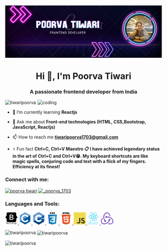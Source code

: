 ![logo](https://github.com/tiwaripoorva/tiwaripoorva/blob/main/Fullstack%20Developer.png)
<h1 align="center">Hi 👋, I'm Poorva Tiwari</h1>
<h3 align="center">A passionate frontend developer from India</h3>
<img align="right" alt="coding" width="400" src="https://tse3.mm.bing.net/th?id=OIP.5ybHSsCB7tUP7uFDPRLJmAHaFj&pid=Api&P=0&h=180">
<p align="left"> <img src="https://komarev.com/ghpvc/?username=tiwaripoorva&label=Profile%20views&color=0e75b6&style=flat" alt="tiwaripoorva" /> </p>

- 🌱 I’m currently learning **Reactjs**

- 💬 Ask me about **Front-end technologies (HTML, CSS,Bootstrap, JavaScript, Reactjs)**

- 📫 How to reach me **tiwaripoorva1703@gmail.com**

- ⚡ Fun fact **Ctrl+C, Ctrl+V Maestro 📋 I have achieved legendary status in the art of Ctrl+C and Ctrl+V😁. My keyboard shortcuts are like magic spells, conjuring code and text with a flick of my fingers. Efficiency at its finest!**

<h3 align="left">Connect with me:</h3>
<p align="left">
<a href="https://linkedin.com/in/poorva tiwari" target="blank"><img align="center" src="https://raw.githubusercontent.com/rahuldkjain/github-profile-readme-generator/master/src/images/icons/Social/linked-in-alt.svg" alt="poorva tiwari" height="30" width="40" /></a>
<a href="https://instagram.com/_poorva_1703" target="blank"><img align="center" src="https://raw.githubusercontent.com/rahuldkjain/github-profile-readme-generator/master/src/images/icons/Social/instagram.svg" alt="_poorva_1703" height="30" width="40" /></a>
</p>

<h3 align="left">Languages and Tools:</h3>
<p align="left"> <a href="https://getbootstrap.com" target="_blank" rel="noreferrer"> <img src="https://raw.githubusercontent.com/devicons/devicon/master/icons/bootstrap/bootstrap-plain-wordmark.svg" alt="bootstrap" width="40" height="40"/> </a> <a href="https://www.cprogramming.com/" target="_blank" rel="noreferrer"> <img src="https://raw.githubusercontent.com/devicons/devicon/master/icons/c/c-original.svg" alt="c" width="40" height="40"/> </a> <a href="https://www.w3schools.com/cpp/" target="_blank" rel="noreferrer"> <img src="https://raw.githubusercontent.com/devicons/devicon/master/icons/cplusplus/cplusplus-original.svg" alt="cplusplus" width="40" height="40"/> </a> <a href="https://www.w3schools.com/css/" target="_blank" rel="noreferrer"> <img src="https://raw.githubusercontent.com/devicons/devicon/master/icons/css3/css3-original-wordmark.svg" alt="css3" width="40" height="40"/> </a> <a href="https://www.w3.org/html/" target="_blank" rel="noreferrer"> <img src="https://raw.githubusercontent.com/devicons/devicon/master/icons/html5/html5-original-wordmark.svg" alt="html5" width="40" height="40"/> </a> <a href="https://developer.mozilla.org/en-US/docs/Web/JavaScript" target="_blank" rel="noreferrer"> <img src="https://raw.githubusercontent.com/devicons/devicon/master/icons/javascript/javascript-original.svg" alt="javascript" width="40" height="40"/> </a> <a href="https://reactjs.org/" target="_blank" rel="noreferrer"> <img src="https://raw.githubusercontent.com/devicons/devicon/master/icons/react/react-original-wordmark.svg" alt="react" width="40" height="40"/> </a> <a href="https://redux.js.org" target="_blank" rel="noreferrer"> <img src="https://raw.githubusercontent.com/devicons/devicon/master/icons/redux/redux-original.svg" alt="redux" width="40" height="40"/> </a> </p>

<p><img align="left" src="https://github-readme-stats.vercel.app/api/top-langs?username=tiwaripoorva&show_icons=true&locale=en&layout=compact" alt="tiwaripoorva" /></p>

<p>&nbsp;<img align="center" src="https://github-readme-stats.vercel.app/api?username=tiwaripoorva&show_icons=true&locale=en" alt="tiwaripoorva" /></p>

<p><img align="center" src="https://github-readme-streak-stats.herokuapp.com/?user=tiwaripoorva&" alt="tiwaripoorva" /></p>

